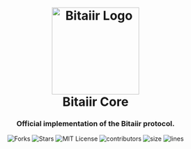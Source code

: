 <h1 align="center">
<img src="https://i.imgur.com/9wAugAO.png" alt="Bitaiir Logo" width="200"/>
<br/>
Bitaiir Core
</h1>

<div align="center">
<h3>
Official implementation of the Bitaiir protocol.
</h3>

![Forks](https://img.shields.io/github/forks/bitaiir/core-bitaiir?style=social)
![Stars](https://img.shields.io/github/stars/bitaiir/core-bitaiir?style=social)
![MIT License](https://img.shields.io/github/license/bitaiir/core-bitaiir)
![contributors](https://img.shields.io/github/contributors-anon/bitaiir/core-bitaiir) 
![size](https://img.shields.io/github/languages/code-size/bitaiir/core-bitaiir) 
![lines](https://img.shields.io/tokei/lines/github/bitaiir/core-bitaiir)
</div>
